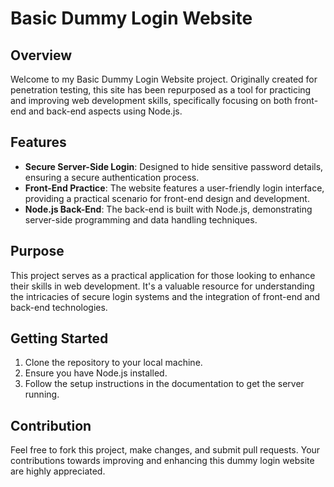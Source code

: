 # Basic Dummy Login Website

## Overview

Welcome to my Basic Dummy Login Website project. Originally created for penetration testing, this site has been repurposed as a tool for practicing and improving web development skills, specifically focusing on both front-end and back-end aspects using Node.js.

## Features

- **Secure Server-Side Login**: Designed to hide sensitive password details, ensuring a secure authentication process.
- **Front-End Practice**: The website features a user-friendly login interface, providing a practical scenario for front-end design and development.
- **Node.js Back-End**: The back-end is built with Node.js, demonstrating server-side programming and data handling techniques.

## Purpose

This project serves as a practical application for those looking to enhance their skills in web development. It's a valuable resource for understanding the intricacies of secure login systems and the integration of front-end and back-end technologies.

## Getting Started

1. Clone the repository to your local machine.
2. Ensure you have Node.js installed.
3. Follow the setup instructions in the documentation to get the server running.

## Contribution

Feel free to fork this project, make changes, and submit pull requests. Your contributions towards improving and enhancing this dummy login website are highly appreciated.
